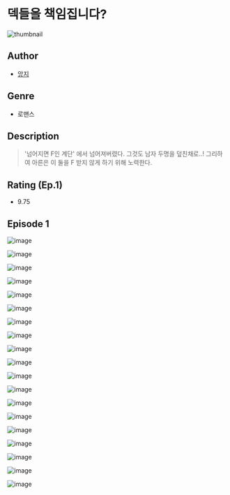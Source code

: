 # 덱들을 책임집니다?
![thumbnail](https://image-comic.pstatic.net/user_contents_data/challenge_comic/2023/05/23/366875/upload_7004843876170150967_480x623.jpeg)

## Author
- [앙지](https://comic.naver.com/artistTitle?id=366875)

## Genre
- 로맨스

## Description
> '넘어지면 F인 계단' 에서 넘어져버렸다. 그것도 남자 두명을 덮친채로..! 그리하여 아른은 이 둘을 F 받지 않게 하기 위해 노력한다.


## Rating (Ep.1)
- 9.75

## Episode 1
![image](https://image-comic.pstatic.net/user_contents_data/challenge_comic/2023/05/23/366875/upload_3762302510823387953.jpeg)

![image](https://image-comic.pstatic.net/user_contents_data/challenge_comic/2023/05/23/366875/upload_3690198732938240564.jpeg)

![image](https://image-comic.pstatic.net/user_contents_data/challenge_comic/2023/05/23/366875/upload_7233735624110400054.jpeg)

![image](https://image-comic.pstatic.net/user_contents_data/challenge_comic/2023/05/23/366875/upload_7005456080862275172.jpeg)

![image](https://image-comic.pstatic.net/user_contents_data/challenge_comic/2023/05/23/366875/upload_3545004933364529205.jpeg)

![image](https://image-comic.pstatic.net/user_contents_data/challenge_comic/2023/05/23/366875/upload_3847263085041760101.jpeg)

![image](https://image-comic.pstatic.net/user_contents_data/challenge_comic/2023/05/23/366875/upload_4062638535699751988.jpeg)

![image](https://image-comic.pstatic.net/user_contents_data/challenge_comic/2023/05/23/366875/upload_3702860708840694324.jpeg)

![image](https://image-comic.pstatic.net/user_contents_data/challenge_comic/2023/05/23/366875/upload_7365971683426318182.jpeg)

![image](https://image-comic.pstatic.net/user_contents_data/challenge_comic/2023/05/23/366875/upload_3991426643019314232.jpeg)

![image](https://image-comic.pstatic.net/user_contents_data/challenge_comic/2023/05/23/366875/upload_7366025740723237428.jpeg)

![image](https://image-comic.pstatic.net/user_contents_data/challenge_comic/2023/05/23/366875/upload_3905854740356490809.jpeg)

![image](https://image-comic.pstatic.net/user_contents_data/challenge_comic/2023/05/23/366875/upload_3832951617601223011.jpeg)

![image](https://image-comic.pstatic.net/user_contents_data/challenge_comic/2023/05/23/366875/upload_3833465090216387684.jpeg)

![image](https://image-comic.pstatic.net/user_contents_data/challenge_comic/2023/05/23/366875/upload_3630237975274873396.jpeg)

![image](https://image-comic.pstatic.net/user_contents_data/challenge_comic/2023/05/23/366875/upload_7090131673776874551.jpeg)

![image](https://image-comic.pstatic.net/user_contents_data/challenge_comic/2023/05/23/366875/upload_7090181181867975472.jpeg)

![image](https://image-comic.pstatic.net/user_contents_data/challenge_comic/2023/05/23/366875/upload_3847820326128203569.jpeg)

![image](https://image-comic.pstatic.net/user_contents_data/challenge_comic/2023/05/23/366875/upload_7005179024584553317.jpeg)
